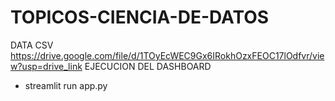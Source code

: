 # TOPICOS-CIENCIA-DE-DATOS
DATA CSV
https://drive.google.com/file/d/1TOyEcWEC9Gx6IRokhOzxFEOC17lOdfvr/view?usp=drive_link
EJECUCION DEL DASHBOARD
- streamlit run app.py
